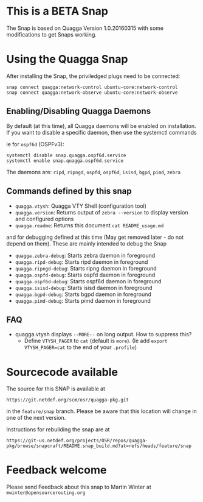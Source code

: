 This is a BETA Snap
===================

The Snap is based on Quagga Version 1.0.20160315 with some modifications
to get Snaps working.

Using the Quagga Snap
=====================

After installing the Snap, the priviledged plugs need to be connected:

    snap connect quagga:network-control ubuntu-core:network-control
    snap connect quagga:network-observe ubuntu-core:network-observe

Enabling/Disabling Quagga Daemons
---------------------------------

By default (at this time), all Quagga daemons will be enabled on installation.
If you want to disable a specific daemon, then use the systemctl commands

ie for `ospf6d` (OSPFv3):

    systemctl disable snap.quagga.ospf6d.service
    systemctl enable snap.quagga.ospf6d.service

The daemons are: `ripd`, `ripngd`, `ospfd`, `ospf6d`, `isisd`, `bgpd`, `pimd`, `zebra`

Commands defined by this snap
-----------------------------

- `quagga.vtysh`:
	Quagga VTY Shell (configuration tool)
- `quagga.version`:
	Returns output of `zebra --version` to display version and configured options
- `quagga.readme`:
	Returns this document `cat README_usage.md`

and for debugging defined at this time (May get removed later - do not depend on them).
These are mainly intended to debug the Snap

- `quagga.zebra-debug`:
	Starts zebra daemon in foreground
- `quagga.ripd-debug`:
	Starts ripd daemon in foreground
- `quagga.ripngd-debug`:
	Starts ripng daemon in foreground
- `quagga.ospfd-debug`:
	Starts ospfd daemon in foreground
- `quagga.ospf6d-debug`:
	Starts ospf6d daemon in foreground
- `quagga.isisd-debug`:
	Starts isisd daemon in foreground
- `quagga.bgpd-debug`:
	Starts bgpd daemon in foreground
- `quagga.pimd-debug`:
	Starts pimd daemon in foreground

FAQ
---
- quagga.vtysh displays `--MORE--` on long output. How to suppress this?
	- Define `VTYSH_PAGER` to `cat` (default is `more`). (Ie add `export VTYSH_PAGER=cat`
	  to the end of your `.profile`)

Sourcecode available
====================

The source for this SNAP is available at

    https://git.netdef.org/scm/osr/quagga-pkg.git

in the `feature/snap` branch. Please be aware that this location will change in one of
the next version.

Instructions for rebuilding the snap are at

    https://git-us.netdef.org/projects/OSR/repos/quagga-pkg/browse/snapcraft/README.snap_build.md?at=refs/heads/feature/snap

Feedback welcome
================

Please send Feedback about this snap to Martin Winter at `mwinter@opensourcerouting.org`
